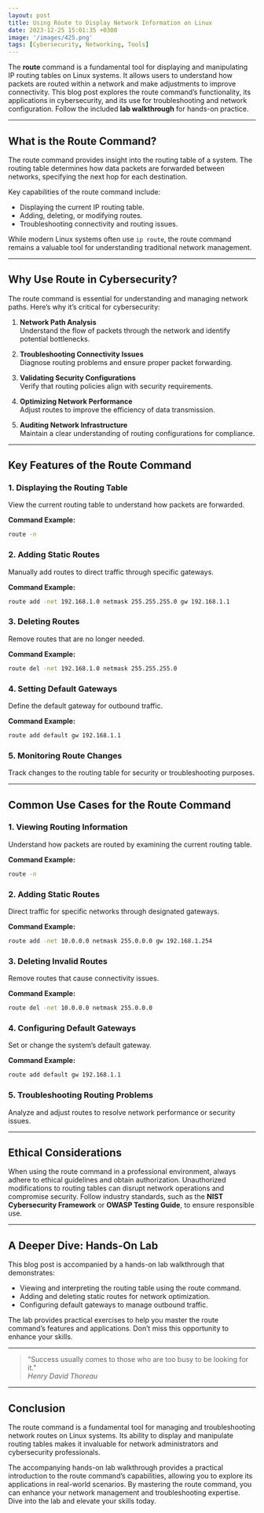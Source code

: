 ```yaml
---
layout: post
title: Using Route to Display Network Information on Linux
date: 2023-12-25 15:01:35 +0300
image: '/images/425.png'
tags: [Cybersecurity, Networking, Tools]
---
```


The **route** command is a fundamental tool for displaying and manipulating IP routing tables on Linux systems. It allows users to understand how packets are routed within a network and make adjustments to improve connectivity. This blog post explores the route command’s functionality, its applications in cybersecurity, and its use for troubleshooting and network configuration. Follow the included **lab walkthrough** for hands-on practice.

---

## What is the Route Command?

The route command provides insight into the routing table of a system. The routing table determines how data packets are forwarded between networks, specifying the next hop for each destination.

Key capabilities of the route command include:
- Displaying the current IP routing table.  
- Adding, deleting, or modifying routes.  
- Troubleshooting connectivity and routing issues.  

While modern Linux systems often use `ip route`, the route command remains a valuable tool for understanding traditional network management.

---

## Why Use Route in Cybersecurity?

The route command is essential for understanding and managing network paths. Here’s why it’s critical for cybersecurity:

1. **Network Path Analysis**  
   Understand the flow of packets through the network and identify potential bottlenecks.

2. **Troubleshooting Connectivity Issues**  
   Diagnose routing problems and ensure proper packet forwarding.

3. **Validating Security Configurations**  
   Verify that routing policies align with security requirements.

4. **Optimizing Network Performance**  
   Adjust routes to improve the efficiency of data transmission.

5. **Auditing Network Infrastructure**  
   Maintain a clear understanding of routing configurations for compliance.

---

## Key Features of the Route Command

### 1. **Displaying the Routing Table**
View the current routing table to understand how packets are forwarded.

**Command Example:**
```bash
route -n
```

### 2. **Adding Static Routes**
Manually add routes to direct traffic through specific gateways.

**Command Example:**
```bash
route add -net 192.168.1.0 netmask 255.255.255.0 gw 192.168.1.1
```

### 3. **Deleting Routes**
Remove routes that are no longer needed.

**Command Example:**
```bash
route del -net 192.168.1.0 netmask 255.255.255.0
```

### 4. **Setting Default Gateways**
Define the default gateway for outbound traffic.

**Command Example:**
```bash
route add default gw 192.168.1.1
```

### 5. **Monitoring Route Changes**
Track changes to the routing table for security or troubleshooting purposes.

---

## Common Use Cases for the Route Command

### 1. **Viewing Routing Information**
Understand how packets are routed by examining the current routing table.

**Command Example:**
```bash
route -n
```

### 2. **Adding Static Routes**
Direct traffic for specific networks through designated gateways.

**Command Example:**
```bash
route add -net 10.0.0.0 netmask 255.0.0.0 gw 192.168.1.254
```

### 3. **Deleting Invalid Routes**
Remove routes that cause connectivity issues.

**Command Example:**
```bash
route del -net 10.0.0.0 netmask 255.0.0.0
```

### 4. **Configuring Default Gateways**
Set or change the system’s default gateway.

**Command Example:**
```bash
route add default gw 192.168.1.1
```

### 5. **Troubleshooting Routing Problems**
Analyze and adjust routes to resolve network performance or security issues.

---

## Ethical Considerations

When using the route command in a professional environment, always adhere to ethical guidelines and obtain authorization. Unauthorized modifications to routing tables can disrupt network operations and compromise security. Follow industry standards, such as the **NIST Cybersecurity Framework** or **OWASP Testing Guide**, to ensure responsible use.

---

## A Deeper Dive: Hands-On Lab

This blog post is accompanied by a hands-on lab walkthrough that demonstrates:
- Viewing and interpreting the routing table using the route command.
- Adding and deleting static routes for network optimization.
- Configuring default gateways to manage outbound traffic.

The lab provides practical exercises to help you master the route command’s features and applications. Don’t miss this opportunity to enhance your skills.

---

> "Success usually comes to those who are too busy to be looking for it."  
> <cite>Henry David Thoreau</cite>

---

## Conclusion

The route command is a fundamental tool for managing and troubleshooting network routes on Linux systems. Its ability to display and manipulate routing tables makes it invaluable for network administrators and cybersecurity professionals.

The accompanying hands-on lab walkthrough provides a practical introduction to the route command’s capabilities, allowing you to explore its applications in real-world scenarios. By mastering the route command, you can enhance your network management and troubleshooting expertise. Dive into the lab and elevate your skills today.
